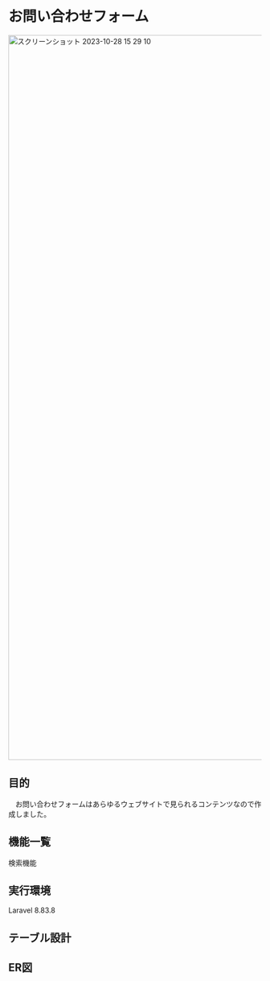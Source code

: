 # お問い合わせフォーム
<img width="1440" alt="スクリーンショット 2023-10-28 15 29 10" src="https://github.com/imaitomoko/contact-test/assets/138956469/cd083acf-936c-4f02-89ed-e15de0ee725d">

## 目的
　お問い合わせフォームはあらゆるウェブサイトで見られるコンテンツなので作成しました。

## 機能一覧
検索機能

## 実行環境
Laravel 8.83.8

## テーブル設計


## ER図
